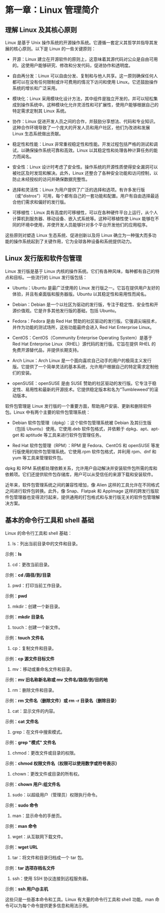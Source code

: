# 第一章：Linux 管理简介

## 理解 Linux 及其核心原则

Linux 是基于 Unix 操作系统的开源操作系统。它遵循一套定义其哲学并指导其发展的核心原则。以下是 Linux 的一些关键原则：

+   开源：Linux 建立在开源软件的原则上，这意味着其源代码对公众是自由可用的。这使用户能够研究、修改和分发代码，促进协作和透明度。

+   自由再分发：Linux 可以自由分发、复制和与他人共享。这一原则确保任何人都可以在没有任何限制或许可费用的情况下访问和使用 Linux。它还鼓励操作系统的增长和广泛采用。

+   模块化：Linux 采用模块化设计方法，其中组件是独立开发的，并可以轻松集成到操作系统中。这种模块化允许灵活性和可扩展性，使用户能够根据自己的特定需求定制其 Linux 系统。

+   协作：Linux 促进开发人员之间的合作，并鼓励分享想法、代码和专业知识。这种合作环境导致了一个庞大的开发人员和用户社区，他们为改进和发展 Linux 生态系统做出贡献。

+   稳定性和性能：Linux 非常重视稳定性和性能。开发过程包括严格的测试和调试，以确保操作系统可靠和高效。Linux 以其稳定性和处理各种计算任务的能力而闻名。

+   安全性：Linux 设计时考虑了安全性。操作系统的开源性质使得安全漏洞可以被社区及时发现和解决。此外，Linux 还整合了各种安全功能和访问控制，以防止未经授权的访问并确保数据完整性。

+   选择和灵活性：Linux 为用户提供了广泛的选择和选项。有许多发行版（或“distros”）可用，每个都有自己的一套功能和配置。用户有自由选择最适合他们需求和偏好的发行版。

+   可移植性：Linux 具有高度的可移植性，可以在各种硬件平台上运行，从个人计算机到服务器、移动设备、嵌入式系统等。这种可移植性使 Linux 能够在不同的环境中使用，并使开发人员能够针对多个平台开发他们的应用程序。

这些原则对塑造 Linux 生态系统、促进创新以及将 Linux 确立为一种强大而多功能的操作系统起到了关键作用，它为全球各种设备和系统提供动力。

## Linux 发行版和软件包管理

Linux 发行版是基于 Linux 内核的操作系统。它们有各种风味，每种都有自己的特点和目标。一些流行的 Linux 发行版包括：

+   Ubuntu：Ubuntu 是最广泛使用的 Linux 发行版之一。它旨在提供用户友好的体验，并且有桌面版和服务器版。Ubuntu 以其稳定性和易用性而闻名。

+   Debian：Debian 是一个以社区为驱动的发行版，专注于稳定性、安全性和开源价值观。它是许多其他发行版的基础，包括 Ubuntu。

+   Fedora：Fedora 是由 Red Hat 赞助的社区驱动的发行版。它强调尖端技术，并作为功能的测试场所，这些功能最终会进入 Red Hat Enterprise Linux。

+   CentOS：CentOS（Community Enterprise Operating System）是基于 Red Hat Enterprise Linux（RHEL）源代码的发行版。它旨在提供 RHEL 的免费开源替代品，并提供长期支持。

+   Arch Linux：Arch Linux 是一个面向喜欢自己动手的用户的极简主义发行版。它提供了一个简单灵活的基本系统，允许用户根据自己的特定需求定制他们的安装。

+   openSUSE：openSUSE 是由 SUSE 赞助的社区驱动的发行版。它专注于稳定性、易用性和最新的开源技术。它提供稳定版本和名为“Tumbleweed”的滚动版本。

软件包管理是 Linux 发行版的一个重要方面，帮助用户安装、更新和删除软件包。Linux 中有两个主要的软件包管理系统：

+   Debian 软件包管理（dpkg）：这个软件包管理系统被 Debian 及其衍生版（包括 Ubuntu）使用。它使用.deb 软件包格式，并依赖于 dpkg、apt、apt-get 和 aptitude 等工具来进行软件包管理任务。

+   Red Hat 软件包管理（RPM）：RPM 是 Fedora、CentOS 和 openSUSE 等发行版使用的软件包管理系统。它使用.rpm 软件包格式，并利用 rpm、dnf 和 yum 等工具来管理软件包。

dpkg 和 RPM 系统都处理依赖关系，允许用户自动解决并安装软件包所需的库和依赖项。它们还提供软件包存储库，用户可以从受信任的来源下载和安装软件。

近年来，软件包管理系统之间的兼容性增加，像 Alien 这样的工具允许在不同格式之间进行软件包转换。此外，像 Snap、Flatpak 和 AppImage 这样的跨发行版软件包管理器也变得流行起来，提供通用的打包格式和与发行版无关的软件包管理解决方案。

## 基本的命令行工具和 shell 基础

Linux 的命令行工具和 shell 基础：

1.  ls：列出当前目录中的文件和目录。

示例：**ls**

1.  cd：更改当前目录。

示例：**cd /路径/到/目录**

1.  pwd：打印当前工作目录。

示例：**pwd**

1.  mkdir：创建一个新目录。

示例：**mkdir 目录名**

1.  touch：创建一个新文件。

示例：**touch 文件名**

1.  cp：复制文件和目录。

示例：**cp 源文件目标文件**

1.  mv：移动或重命名文件和目录。

示例：**mv 旧名称新名称或 mv 文件名/路径/到/目的地**

1.  rm：删除文件和目录。

示例：**rm 文件名（删除文件）或 rm -r 目录名（删除目录）**

1.  cat：显示文件的内容。

示例：**cat 文件名**

1.  grep：在文件中搜索模式。

示例：**grep "模式" 文件名**

1.  chmod：更改文件或目录的权限。

示例：**chmod 权限文件名（权限可以使用数字或符号表示）**

1.  chown：更改文件或目录的所有权。

示例：**chown 用户:组文件名**

1.  sudo：以超级用户（管理员）权限执行命令。

示例：**sudo 命令**

1.  man：显示命令的手册页。

示例：**man 命令**

1.  wget：从互联网下载文件。

示例：**wget URL**

1.  tar：将文件和目录归档成一个 tar 包。

示例：**tar 选项存档名文件**

1.  ssh：使用 SSH 协议连接到远程服务器。

示例：**ssh 用户@主机**

这些只是一些基本命令和工具。Linux 有大量的命令行工具和 shell 功能。man 命令可以为每个命令提供更多信息和用法示例。
